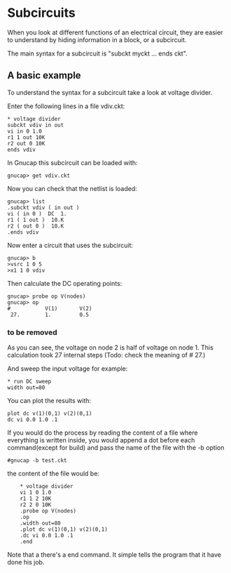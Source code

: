 # Subcircuits

When you look at different functions of an electrical circuit, they are easier to understand by hiding information in a block, or a subcircuit.

The main syntax for a subcircuit is "subckt myckt ... ends ckt".


## A basic example

To understand the syntax for a subcircuit take a look at voltage divider.

Enter the following lines in a file vdiv.ckt:

```
* voltage divider
subckt vdiv in out
vi in 0 1.0
r1 1 out 10K
r2 out 0 10K
ends vdiv
```
 
In Gnucap this subcircuit can be loaded with:

    gnucap> get vdiv.ckt

    
Now you can check that the netlist is loaded:

    gnucap> list
    .subckt vdiv ( in out )
    vi ( in 0 )  DC  1.
    r1 ( 1 out )  10.K
    r2 ( out 0 )  10.K
    .ends vdiv

Now enter a circuit that uses the subcircuit:

    gnucap> b
    >vsrc 1 0 5
    >x1 1 0 vdiv


Then calculate the DC operating points:

```
gnucap> probe op V(nodes)
gnucap> op
#           V(1)       V(2)      
 27.        1.         0.5  
```

### to be removed
As you can see, the voltage on node 2 is half of voltage on node 1. This calculation took 27 internal steps (Todo: check the meaning of # 27.)

And sweep the input voltage for example:

    * run DC sweep
    width out=80
    
You can plot the results with:

    plot dc v(1)(0,1) v(2)(0,1)
    dc vi 0.0 1.0 .1
    
If you would do the process by reading the content of a file where everything is written inside, you would append a dot before each command(except for build) and pass the name of the file with the -b option
    
    #gnucap -b test.ckt
    
the content of the file would be:
```    
    * voltage divider
    vi 1 0 1.0
    r1 1 2 10K
    r2 2 0 10K
    .probe op V(nodes)
    .op
    .width out=80
    .plot dc v(1)(0,1) v(2)(0,1)
    .dc vi 0.0 1.0 .1
    .end
```    
Note that a there's a end command. It simple tells the program that it have done his job.

